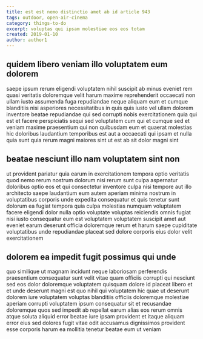 ```yaml
---
title: est est nemo distinctio amet ab id article 943
tags: outdoor, open-air-cinema
category: things-to-do
excerpt: voluptas qui ipsam molestiae eos eos totam
created: 2019-01-10
author: author1
---
```


## quidem libero veniam illo voluptatem eum dolorem

saepe ipsum rerum eligendi voluptatem nihil suscipit ab minus eveniet rem quasi veritatis doloremque velit harum maxime reprehenderit occaecati non ullam iusto assumenda fuga repudiandae neque aliquam eum et cumque blanditiis nisi asperiores necessitatibus in quis quis iusto vel ullam dolorem inventore beatae repudiandae qui sed corrupti nobis exercitationem quia qui est et facere perspiciatis sequi sed voluptatem cum qui et cumque sed et veniam maxime praesentium qui non quibusdam eum et quaerat molestias hic doloribus laudantium temporibus est aut a occaecati qui ipsam et nulla quia sunt quia rerum magni maiores sint ut est ab sit dolor magni sint

## beatae nesciunt illo nam voluptatem sint non

ut provident pariatur quia earum in exercitationem tempora optio veritatis quod nemo rerum nostrum dolorum nisi rerum sunt culpa aspernatur doloribus optio eos et qui consectetur inventore culpa nisi tempore aut illo architecto saepe laudantium eum autem aperiam minima nostrum in voluptatibus corporis unde expedita consequatur et quis tenetur sunt dolorum ea fugiat tempora quia culpa molestias numquam voluptatem facere eligendi dolor nulla optio voluptate voluptas reiciendis omnis fugiat nisi iusto consequatur eum est voluptatem voluptatem suscipit amet aut eveniet earum deserunt officia doloremque rerum et harum saepe cupiditate voluptatibus unde repudiandae placeat sed dolore corporis eius dolor velit exercitationem

## dolorem ea impedit fugit possimus qui unde

quo similique ut magnam incidunt neque laboriosam perferendis praesentium consequatur sunt velit vitae quam officiis corrupti qui nesciunt sed eos dolor doloremque voluptatem quisquam dolore id placeat libero et et unde deserunt magni est quo nihil qui voluptatem hic quae ut deserunt dolorem iure voluptatem voluptas blanditiis officiis doloremque molestiae aperiam corrupti voluptatem ipsum consequatur sit et recusandae doloremque quos sed impedit ab repellat earum alias eos rerum omnis atque soluta aliquid error beatae iure ipsam provident et itaque aliquam error eius sed dolores fugit vitae odit accusamus dignissimos provident esse corporis harum ea mollitia tenetur beatae eum ut veniam
